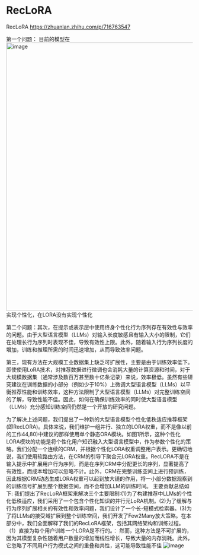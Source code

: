 # RecLoRA
RecLoRA
https://zhuanlan.zhihu.com/p/716763547

第一个问题： 目前的模型在<img width="723" alt="image" src="https://github.com/user-attachments/assets/8be66154-d972-4c33-a1ac-be284c0aaf60" />
实现个性化，在LORA没有实现个性化

第二个问题：其次，在提示或表示层中使用终身个性化行为序列存在有效性与效率的问题。由于大型语言模型（LLMs）对输入长度敏感且有输入大小的限制，它们在处理长行为序列时表现不佳，导致有效性上限。此外，随着输入行为序列长度的增加，训练和推理所需的时间迅速增加，从而导致效率问题。

第三，现有方法在大规模工业数据集上缺乏可扩展性，主要是由于训练效率低下。即使使用LoRA技术，对推荐数据进行微调也会消耗大量的计算资源和时间，对于大规模数据集（通常涉及数百万甚至数十亿条记录）来说，效率极低。虽然有些研究建议在训练数据的小部分（例如少于10%）上微调大型语言模型（LLMs）以平衡推荐性能和训练效率，这种方法限制了大型语言模型（LLMs）对完整训练空间的了解，导致性能不佳。因此，如何在确保训练效率的同时使大型语言模型（LLMs）充分感知训练空间仍然是一个开放的研究问题。

为了解决上述问题，我们提出了一种新的大型语言模型个性化低秩适应推荐框架(即RecLORA)。具体来说，我们维护一组并行、独立的LORA权重，而不是像以前的工作44,80)中建议的那样使用单个静态ORA模块。如图1所示，这种个性化LORA模块的功能是将个性化用户知识融入大型语言模型中，作为参数个性化的策略。我们分配一个连续的CRM，并根据个性化LORA权重调整用户表示。更确切地说，我们使用软路由方法，在CRM的引导下聚合元LORA权重。RecLORA不是在输入提示中扩展用户行为序列，而是在序列CRM中分配更长的序列，显著提高了有效性，而成本增加可以忽略不计。此外，CRM在完整训练空间上进行预训练，因此根据CRM动态生成LORA权重可以起到放大镜的作用，将一小部分数据观察到的训练信号扩展到整个数据空间，而不会增加LLM的训练时间。
主要贡献总结如下:
我们提出了RecLoRA框架来解决三个主要限制:(1)为了构建推荐中LLMs的个性化低秩适应，我们采用了一个包含个性化知识的并行元LoRA机制。(2)为了缓解与行为序列扩展相关的有效性和效率问题，我们设计了一个长-短模式检索器。(3)为了将LLMs的接受域扩展到整个训练空间，我们开发了Few2Many放大策略。在本部分中，我们全面解释了我们的RecLoRA框架，包括其网络架构和训练过程。
（1）直接为每个用户训练一个LORA是不行的。： 然而，这种方法是不可扩展的，因为其模型复杂性随着用户数量的增加而线性增长，导致大量的内存消耗。此外，它忽略了不同用户行为模式之间的重叠和共性，这可能导致性能不佳
![image](https://github.com/user-attachments/assets/8fbf12ce-1b1d-4a0e-a964-59384573121a)
